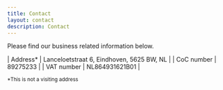 ```yaml
---
title: Contact
layout: contact
description: Contact
---
```


Please find our business related information below.

| Address*    | Lanceloetstraat 6, Eindhoven, 5625 BW, NL |
| CoC number | 89275233 |
| VAT number | NL864931621B01 |

<small>*This is not a visiting address</small>